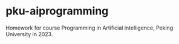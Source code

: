 # pku-aiprogramming
Homework for course Programming in Artificial intelligence, Peking University in 2023.

